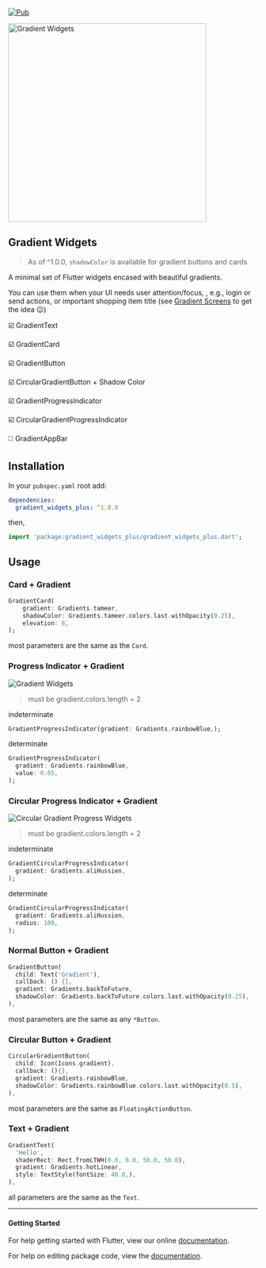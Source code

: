 
[![Pub](https://img.shields.io/pub/v/gradient_widgets_plus.svg)](https://pub.dartlang.org/packages/gradient_widgets_plus)


<img src="art/screenshot-gradient-widgets.png" width="400" alt="Gradient Widgets"/>


## Gradient Widgets

> As of ^1.0.0, `shadowColor` is available for gradient buttons and cards 

A minimal set of Flutter widgets encased with beautiful gradients.

You can use them when your UI needs user attention/focus,
, e.g., login or send actions, or important shopping item title (see [Gradient Screens](https://github.com/chandrabezzo/Gradient-Widgets) to get the idea 😉)


☑️ GradientText

☑️ GradientCard

☑️ GradientButton

☑️ CircularGradientButton + Shadow Color

☑️ GradientProgressIndicator

☑️ CircularGradientProgressIndicator

◻️ GradientAppBar


## Installation
In your `pubspec.yaml` root add:

```yaml
dependencies:
  gradient_widgets_plus: ^1.0.0
```

then,

```dart
import 'package:gradient_widgets_plus/gradient_widgets_plus.dart';
```


## Usage


### Card + Gradient

```dart
GradientCard(
    gradient: Gradients.tameer,
    shadowColor: Gradients.tameer.colors.last.withOpacity(0.25),
    elevation: 8,
);
```

most parameters are the same as the `Card`.


### Progress Indicator + Gradient

<img src="art/GradientProgressIndicators.gif" alt="Gradient Widgets"/>

> must be gradient.colors.length = 2

indeterminate
```dart
GradientProgressIndicator(gradient: Gradients.rainbowBlue,);
```

determinate
```dart
GradientProgressIndicator(
  gradient: Gradients.rainbowBlue,
  value: 0.65,
);
```

### Circular Progress Indicator + Gradient

<img src="art/GradientCircularProgressIndicator.gif" alt="Circular Gradient Progress Widgets"/>

> must be gradient.colors.length = 2

indeterminate
```dart
GradientCircularProgressIndicator(
  gradient: Gradients.aliHussien,
);
```

determinate
```dart
GradientCircularProgressIndicator(
  gradient: Gradients.aliHussien,
  radius: 100,
);
```

### Normal Button + Gradient

```dart
GradientButton(
  child: Text('Gradient'),
  callback: () {},
  gradient: Gradients.backToFuture,
  shadowColor: Gradients.backToFuture.colors.last.withOpacity(0.25),
),

```
most parameters are the same as any `*Button`.



### Circular Button + Gradient


```dart
CircularGradientButton(
  child: Icon(Icons.gradient),
  callback: (){},
  gradient: Gradients.rainbowBlue,
  shadowColor: Gradients.rainbowBlue.colors.last.withOpacity(0.5),
),

```

most parameters are the same as `FloatingActionButton`.



### Text + Gradient

```dart
GradientText(
  'Hello',
  shaderRect: Rect.fromLTWH(0.0, 0.0, 50.0, 50.0),
  gradient: Gradients.hotLinear,
  style: TextStyle(fontSize: 40.0,),
),
```

all parameters are the same as the `Text`.


-----------

#### Getting Started

For help getting started with Flutter, view our online [documentation](https://flutter.io/).

For help on editing package code, view the [documentation](https://flutter.io/developing-packages/).
